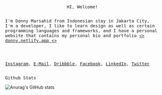   <p align="center">
     <samp>
 <br>
    HI, Welcome!
    </samp>
  </p>  
  <p align="left">
     <samp>
 <br>
    I'm Donny Marsahid from Indonesian stay in Jakarta City, I'm a developer, I like to learn design as well as certain programming languages and frameworks, and I have a personal website that contains my personal bio and portfolio  <a href="https://donny.netlify.app/" target="_blank"><> donny.netlify.app <> </a>
    </samp>
  </p>
<!-- <p align="right"><b><samp>」</samp></b></p> -->


<h2></h2> <br>
<p align="left">
  <samp>
  	<a href="https://www.instagram.com/donnymrshd/">Instagram</a>, 
    <a href="donnymrshd.94@gmail.com">E-Mail</a>,
    <a href="https://dribbble.com/donnymrshd">Dribbble</a>,
    <a href="https://www.facebook.com/donymarsahid">Facebook</a>,
    <a href="https://www.linkedin.com/in/donny-marsahid/">LinkedIn</a>,
    <a href="https://twitter.com/donny_mrshd">Twitter</a>
  </samp>
</p>
<h2></h2>
<p align="left">
  <samp>
  Github Stats
  </samp>
</p>

![Anurag's GitHub stats](https://github-readme-stats.vercel.app/api?username=donnymarsahid&show_icons=true&theme=radical)





